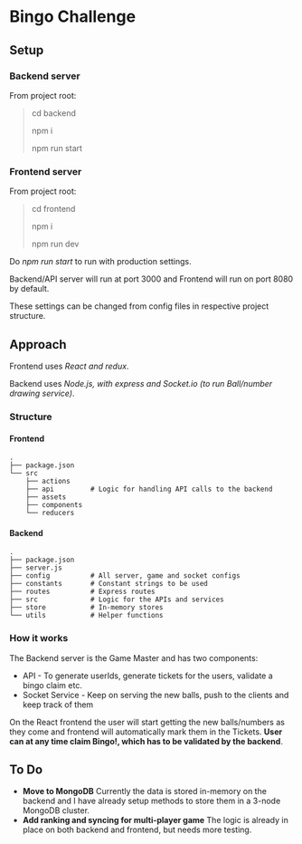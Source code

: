# Bingo Challenge

## Setup

### Backend server

From project root:

> cd backend
>
> npm i
>
> npm run start

### Frontend server

From project root:

> cd frontend
>
> npm i
>
> npm run dev

Do *npm run start* to run with production settings.

Backend/API server will run at port 3000 and Frontend will run on port 8080 by default.

These settings can be changed from config files in respective project structure.

## Approach

Frontend uses *React and redux*.

Backend uses *Node.js, with express and Socket.io (to run Ball/number drawing service)*.

### Structure

#### Frontend

    .
    ├── package.json
    └── src
        ├── actions
        ├── api         # Logic for handling API calls to the backend
        ├── assets
        ├── components
        └── reducers

#### Backend

    .
    ├── package.json
    ├── server.js
    ├── config          # All server, game and socket configs
    ├── constants       # Constant strings to be used
    ├── routes          # Express routes
    ├── src             # Logic for the APIs and services
    ├── store           # In-memory stores
    └── utils           # Helper functions

### How it works

The Backend server is the Game Master and has two components:

* API - To generate userIds, generate tickets for the users, validate a bingo claim etc.
* Socket Service - Keep on serving the new balls, push to the clients and keep track of them

On the React frontend the user will start getting the new balls/numbers as they come and frontend will automatically mark them in the Tickets. **User can at any time claim Bingo!, which has to be validated by the backend**.

## To Do

* **Move to MongoDB** Currently the data is stored in-memory on the backend and I have already setup methods to store them in a 3-node MongoDB cluster.
* **Add ranking and syncing for multi-player game** The logic is already in place on both backend and frontend, but needs more testing.